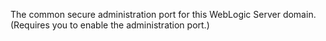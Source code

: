 The common secure administration port for this WebLogic Server domain. (Requires you to enable the administration port.)